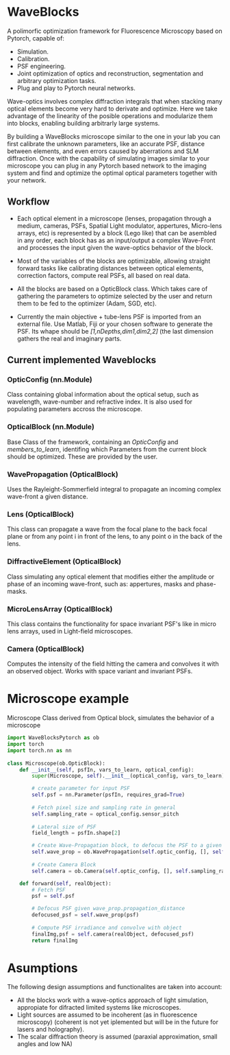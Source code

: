 # WaveBlocks
A polimorfic optimization framework for Fluorescence Microscopy based on Pytorch, capable of:
* Simulation.
* Calibration.
* PSF engineering.
* Joint optimization of optics and reconstruction, segmentation and arbitrary optimization tasks.
* Plug and play to Pytorch neural networks.

Wave-optics involves complex diffraction integrals that when stacking many optical elements become very hard to derivate and optimize. Here we take advantage of the linearity of the posible operations and modularize them into blocks, enabling building arbitrarly large systems.

By building a WaveBlocks microscope similar to the one in your lab you can first calibrate the unknown parameters, like an accurate PSF, distance between elements, and even errors caused by aberrations and SLM diffraction. Once with the capability of simulating images similar to your microscope you can plug in any Pytorch based network to the imaging system and find and optimize the optimal optical parameters together with your network.

## Workflow
* Each optical element in a microscope (lenses, propagation through a medium, cameras, PSFs, Spatial Light modulator, appertures, Micro-lens arrays, etc) is represented by a block (Lego like) that can be asembled in any order, each block has as an input/output a complex Wave-Front and processes the input given the wave-optics behavior of the block.

* Most of the variables of the blocks are optimizable, allowing straight forward tasks like calibrating distances between optical elements, correction factors, compute real PSFs, all based on real data. 

* All the blocks are based on a OpticBlock class. Which takes care of gathering the parameters to optimize selected by the user and return them to be fed to the optimizer (Adam, SGD, etc).

* Currently the main objective + tube-lens PSF is imported from an external file. Use Matlab, Fiji or your chosen software to generate the PSF. Its whape should be *[1,nDepths,dim1,dim2,2]* (the last dimension gathers the real and imaginary parts.

## Current implemented Waveblocks
### OpticConfig (nn.Module)
Class containing global information about the optical setup, such as wavelength, wave-number and refractive index. It is also used for populating parameters accross the microscope.
    
### OpticalBlock (nn.Module)
Base Class of the framework, containing an *OpticConfig* and *members_to_learn*, identifing which Parameters from the current block should be optimized. These are provided by the user.
### WavePropagation (OpticalBlock)
Uses the Rayleight-Sommerfield integral to propagate an incoming complex wave-front a given distance.
### Lens (OpticalBlock)
This class can propagate a wave from the focal plane to the back focal plane or from any point i in front of the lens, to any point o in the back of the lens.
### DiffractiveElement (OpticalBlock)
Class simulating any optical element that modifies either the amplitude or phase of an incoming wave-front, such as: appertures, masks and phase-masks.
### MicroLensArray (OpticalBlock)
This class contains the functionality for space invariant PSF's like in micro lens arrays, used in Light-field microscopes.
### Camera (OpticalBlock)
Computes the intensity of the field hitting the camera and convolves it with an observed object. Works with space variant and invariant PSFs.

# Microscope example
Microscope Class derived from Optical block, simulates the behavior of a microscope
```python
import WaveBlocksPytorch as ob
import torch
import torch.nn as nn
    
class Microscope(ob.OpticBlock):
    def __init__(self, psfIn, vars_to_learn, optical_config):
        super(Microscope, self).__init__(optical_config, vars_to_learn)

        # create parameter for input PSF
        self.psf = nn.Parameter(psfIn, requires_grad=True)
        
        # Fetch pixel size and sampling rate in general
        self.sampling_rate = optical_config.sensor_pitch
        
        # Lateral size of PSF
        field_length = psfIn.shape[2]

        # Create Wave-Propagation block, to defocus the PSF to a given depth
        self.wave_prop = ob.WavePropagation(self.optic_config, [], self.sampling_rate, optical_config.minDefocus, field_length)
        
        # Create Camera Block
        self.camera = ob.Camera(self.optic_config, [], self.sampling_rate)

    def forward(self, realObject):
        # Fetch PSF
        psf = self.psf

        # Defocus PSF given wave_prop.propagation_distance
        defocused_psf = self.wave_prop(psf)
        
        # Compute PSF irradiance and convolve with object
        finalImg,psf = self.camera(realObject, defocused_psf)
        return finalImg
```

# Asumptions
The following design assumptions and functionalites are taken into account:
* All the blocks work with a wave-optics approach of light simulation, appropiate for difracted limited systems like microscopes.
* Light sources are assumed to be incoherent (as in fluorescence microscopy) (coherent is not yet iplemented but will be in the future for lasers and holography).
* The scalar diffraction theory is assumed (paraxial approximation, small angles and low NA)
